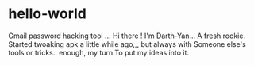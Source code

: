 # hello-world
Gmail password hacking tool
... Hi there ! I'm Darth-Yan... A fresh rookie.
Started twoaking apk a little while ago,,, but always with
Someone else's tools or tricks.. enough, my turn 
To put my ideas into it.
